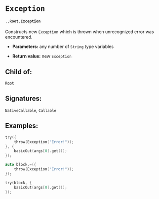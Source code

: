# `Exception`

#### `..Root.Exception`

Constructs new `Exception` which is thrown when unrecognized error was encountered.

* **Parameters:** any number of `String` type variables

* **Return value:** new `Exception`

## Child of:

[`Root`](docs..Root.md)

## Signatures:

`NativeCallable`, `Callable`

## Examples:

```c
try({
    throw(Exception("Error!"));
}, {
    basicOut(args[0].get());
});
```

```c
auto block.=({
    throw(Exception("Error!"));
});

try(block, {
    basicOut(args[0].get());
});
```